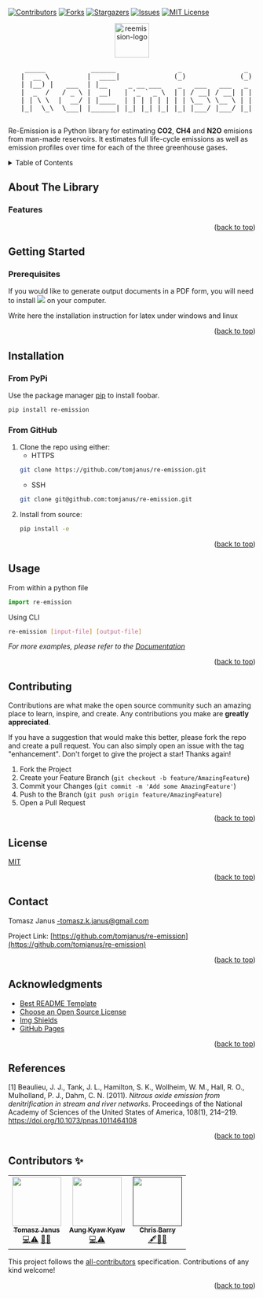 <div id="top"></div>

<!-- PROJECT SHIELDS -->
[![Contributors][contributors-shield]][contributors-url]
[![Forks][forks-shield]][forks-url]
[![Stargazers][stars-shield]][stars-url]
[![Issues][issues-shield]][issues-url]
[![MIT License][license-shield]][license-url]

<!-- PROJECT LOGO -->
<p align="center">
    <img alt="reemission-logo" height="70" src="hhttps://github.com/tomjanus/re-emission/blob/master/graphics/logo.png?raw=true"/>
</p>
<pre>
    _____           ______               _               _                 
   |  __ \         |  ____|             (_)             (_)                
   | |__) |   ___  | |__     _ __ ___    _   ___   ___   _    ___    _ __  
   |  _  /   / _ \ |  __|   | '_ ` _ \  | | / __| / __| | |  / _ \  | '_ \ 
   | | \ \  |  __/ | |____  | | | | | | | | \__ \ \__ \ | | | (_) | | | | |
   |_|  \_\  \___| |______| |_| |_| |_| |_| |___/ |___/ |_|  \___/  |_| |_|
                                                    
</pre>

Re-Emission is a Python library for estimating **CO2**, **CH4** and **N2O** emisions from man-made reservoirs.
It estimates full life-cycle emissions as well as emission profiles over time for each of the three greenhouse gases.

<!-- TABLE OF CONTENTS -->
<details>
  <summary>Table of Contents</summary>
  <ol>
    <li>
      <a href="#about-the-library">About The Library</a>
      <ul>
        <li><a href="#features">Features</a></li>
      </ul>
    </li>
    <li>
      <a href="#getting-started">Getting Started</a>
      <ul>
        <li><a href="#prerequisites">Prerequisites</a></li>
        <li><a href="#installation">Installation</a></li>
      </ul>
    </li>
    <li><a href="#usage">Usage</a></li>
    <li><a href="#roadmap">Roadmap</a></li>
    <li><a href="#contributing">Contributing</a></li>
    <li><a href="#license">License</a></li>
    <li><a href="#contact">Contact</a></li>
    <li><a href="#contributors">Contributors</a></li>
  </ol>
</details>

<!-- ABOUT THE PROJECT -->
## About The Library

### Features

<p align="right">(<a href="#top">back to top</a>)</p>

<!-- GETTING STARTED -->
## Getting Started

### Prerequisites

If you would like to generate output documents in a PDF form, you will need to install <img src="https://render.githubusercontent.com/render/math?math=\LaTeX"> on your computer.

Write here the installation instruction for latex under windows and linux

<p align="right">(<a href="#top">back to top</a>)</p>

## Installation

### From PyPi

Use the package manager [pip](https://pip.pypa.io/en/stable/) to install foobar.

```bash
pip install re-emission
```

### From GitHub
1. Clone the repo using either:
   - HTTPS
   ```sh
   git clone https://github.com/tomjanus/re-emission.git
   ```
   - SSH
   ```sh
   git clone git@github.com:tomjanus/re-emission.git
   ```
2. Install from source:
   ```sh
   pip install -e
   ```

<p align="right">(<a href="#top">back to top</a>)</p>

<!-- USAGE EXAMPLES -->
## Usage

From within a python file
```python
import re-emission
```

Using CLI
```bash
re-emission [input-file] [output-file]
```

_For more examples, please refer to the [Documentation](https://example.com)_

<p align="right">(<a href="#top">back to top</a>)</p>

<!-- CONTRIBUTING -->
## Contributing

Contributions are what make the open source community such an amazing place to learn, inspire, and create. Any contributions you make are **greatly appreciated**.

If you have a suggestion that would make this better, please fork the repo and create a pull request. You can also simply open an issue with the tag "enhancement".
Don't forget to give the project a star! Thanks again!

1. Fork the Project
2. Create your Feature Branch (`git checkout -b feature/AmazingFeature`)
3. Commit your Changes (`git commit -m 'Add some AmazingFeature'`)
4. Push to the Branch (`git push origin feature/AmazingFeature`)
5. Open a Pull Request

<p align="right">(<a href="#top">back to top</a>)</p>

## License
[MIT](https://choosealicense.com/licenses/mit/)

<p align="right">(<a href="#top">back to top</a>)</p>

<!-- CONTACT -->
## Contact
Tomasz Janus -tomasz.k.janus@gmail.com

Project Link: [https://github.com/tomjanus/re-emission](https://github.com/tomjanus/re-emission)

<p align="right">(<a href="#top">back to top</a>)</p>

<!-- ACKNOWLEDGMENTS -->
## Acknowledgments

* [Best README Template](https://github.com/othneildrew/Best-README-Template)
* [Choose an Open Source License](https://choosealicense.com)
* [Img Shields](https://shields.io)
* [GitHub Pages](https://pages.github.com)

<p align="right">(<a href="#top">back to top</a>)</p>

<!-- ACKNOWLEDGMENTS -->
## References
<a id="1">[1]</a>
Beaulieu, J. J., Tank, J. L., Hamilton, S. K., Wollheim, W. M., Hall, R. O.,
Mulholland, P. J., Dahm, C. N. (2011). *Nitrous oxide emission from
denitrification in stream and river networks*. Proceedings of the
National Academy of Sciences of the United States of America, 108(1),
214–219. https://doi.org/10.1073/pnas.1011464108

<p align="right">(<a href="#top">back to top</a>)</p>

## Contributors ✨

<!-- ALL-CONTRIBUTORS-LIST:START - Do not remove or modify this section -->
<!-- prettier-ignore-start -->
<!-- markdownlint-disable -->
<table>
  <tr>
    <td align="center"><a href="https://github.com/tomjanus"><img src="https://avatars.githubusercontent.com/tomjanus" width="100px;" alt=""/><br /><sub><b>Tomasz Janus</b></sub></a><br /><a href="https://github.com/tomjanus/re-emission/commits?author=tomjanus" title="Code">💻</a><a href="https://github.com/tomjanus/re-emission/commits?author=tomjanus" title="Tests">⚠️</a> <a href="https://github.com/tomjanus/re-emission/issues/created_by/tomjanus" title="Bug reports">🐛</a><a href="#design-TJanus" title="Design">🎨</a></td>
    <td align="center"><a href="https://github.com/jojo0094"><img src="https://avatars.githubusercontent.com/jojo0094" width="100px;" alt=""/><br /><sub><b>Aung Kyaw Kyaw</b></sub></a><br /><a href="https://github.com/tomjanus/re-emission/commits?author=jojo0094" title="Code">💻</a><a href="https://github.com/tomjanus/re-emission/commits?author=jojo0094" title="Tests">⚠️</a></td>
    <td align="center"><a href=""><img src="" width="100px;" alt=""/><br /><sub><b>Chris Barry</b></sub></a><br /><a href="#content-cbarry" title="Methods">🖋</a><a href="#ideas-cbarry" title="Ideas, Planning, & Feedback">🤔</a><a href="" title="Documentation">📖</a></td>
  </tr>
</table>

<!-- markdownlint-restore -->
<!-- prettier-ignore-end -->
<!-- ALL-CONTRIBUTORS-LIST:END -->

This project follows the [all-contributors](https://github.com/all-contributors/all-contributors) specification. Contributions of any kind welcome!

<p align="right">(<a href="#top">back to top</a>)</p>

<!-- MARKDOWN LINKS & IMAGES -->
<!-- https://www.markdownguide.org/basic-syntax/#reference-style-links -->
[contributors-shield]: https://img.shields.io/github/contributors/tomjanus/re-emission.svg?style=for-the-badge
[contributors-url]: https://github.com/tomjanus/re-emission/graphs/contributors
[forks-shield]: https://img.shields.io/github/forks/tomjanus/re-emission.svg?style=for-the-badge
[forks-url]: https://github.com/tomjanus/re-emission/network/members
[stars-shield]: https://img.shields.io/github/stars/tomjanus/re-emission.svg?style=for-the-badge
[stars-url]: https://github.com/tjanus/re-emission/stargazers
[issues-shield]: https://img.shields.io/github/issues/tomjanus/re-emission.svg?style=for-the-badge
[issues-url]: https://github.com/tomjanus/re-emission/issues
[license-shield]: https://img.shields.io/github/license/tomjanus/re-emission.svg?style=for-the-badge
[license-url]: https://github.com/tomjanus/re-emission/blob/master/LICENSE.txt
